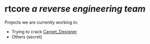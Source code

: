 # rtcore  *a reverse engineering team*

Projects we are currently working in:
* Trying to crack [Carpet_Designer](/Projects/Carpet_Designer)
* Others (secret)
